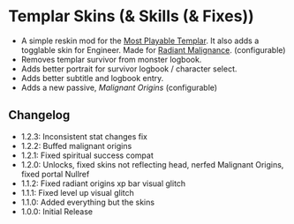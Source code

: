# Templar Skins (& Skills (& Fixes))
- A simple reskin mod for the [Most Playable Templar](https://thunderstore.io/package/TemplarBoyz/PlayableTemplar/). It also adds a togglable skin for Engineer. Made for [Radiant Malignance](https://thunderstore.io/package/prodzpod/Radiant_Malignance/). (configurable)
- Removes templar survivor from monster logbook.
- Adds better portrait for survivor logbook / character select.
- Adds better subtitle and logbook entry.
- Adds a new passive, *Malignant Origins* (configurable)
## Changelog
- 1.2.3: Inconsistent stat changes fix
- 1.2.2: Buffed malignant origins
- 1.2.1: Fixed spiritual success compat
- 1.2.0: Unlocks, fixed skins not reflecting head, nerfed Malignant Origins, fixed portal Nullref
- 1.1.2: Fixed radiant origins xp bar visual glitch
- 1.1.1: Fixed level up visual glitch
- 1.1.0: Added everything but the skins
- 1.0.0: Initial Release